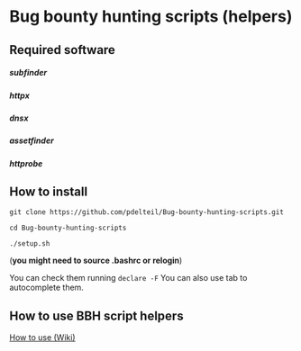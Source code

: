 # Bug bounty hunting scripts (helpers)


## Required software 

##### subfinder

##### httpx 

##### dnsx 

##### assetfinder 

##### httprobe

## How to install

```
git clone https://github.com/pdelteil/Bug-bounty-hunting-scripts.git

cd Bug-bounty-hunting-scripts

./setup.sh 
```

(**you might need to source .bashrc or relogin**)

You can check them running `declare -F` 
You can also use tab to autocomplete them. 


## How to use BBH script helpers 

[How to use (Wiki)](https://github.com/pdelteil/Bug-bounty-hunting-scripts/wiki/How-to-use-the-scripts)

